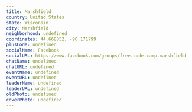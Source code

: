 ```yaml
---
title: Marshfield
country: United States
state: Wisconsin
city: Marshfield
neighborhood: undefined
coordinates: 44.668852, -90.171799
plusCode: undefined
socialName: Facebook
socialURL: https://www.facebook.com/groups/free.code.camp.marshfield
chatName: undefined
chatURL: undefined
eventName: undefined
eventURL: undefined
leaderName: undefined
leaderURL: undefined
oldPhoto: undefined
coverPhoto: undefined
---
```

